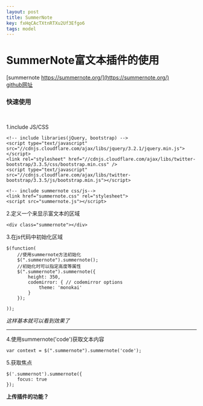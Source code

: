 ```yaml
---
layout: post
title: SummerNote
key: fxHqCAcTXtnRTXu2Uf3Efgo6
tags: model
---
```


# SummerNote富文本插件的使用
[summernote https://summernote.org/](https://summernote.org/) <br>
[github网址](https://github.com/summernote/summernote)<br>

### 快速使用
<br>

1.include JS/CSS

```
<!-- include libraries(jQuery, bootstrap) -->
<script type="text/javascript" src="//cdnjs.cloudflare.com/ajax/libs/jquery/3.2.1/jquery.min.js"></script> 
<link rel="stylesheet" href="//cdnjs.cloudflare.com/ajax/libs/twitter-bootstrap/3.3.5/css/bootstrap.min.css" />
<script type="text/javascript" src="//cdnjs.cloudflare.com/ajax/libs/twitter-bootstrap/3.3.5/js/bootstrap.min.js"></script>

<!-- include summernote css/js-->
<link href="summernote.css" rel="stylesheet">
<script src="summernote.js"></script>
```

2.定义一个来显示富文本的区域

```
<div class="summernote"></div>

```

3.在js代码中初始化区域

```
$(function(
	//使用summernote方法初始化
	$(".summernote").summernote();
	//初始化时可以指定高度等属性
	$(".summernote").summernote({
		height: 350, 
		codemirror: { // codemirror options
			theme: 'monokai'
		}
	});
	
));

```

*这样基本就可以看到效果了*
<hr>

4.使用summernote('code')获取文本内容

```
var context = $(".summernote").summernote('code');
```


5.获取焦点

```
$('.summernot').summernote({
	focus: true
});

```

**上传插件的功能？**






